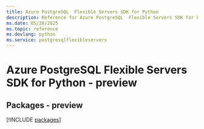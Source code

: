 ```yaml
---
title: Azure PostgreSQL  Flexible Servers SDK for Python
description: Reference for Azure PostgreSQL  Flexible Servers SDK for Python
ms.date: 05/28/2025
ms.topic: reference
ms.devlang: python
ms.service: postgresqlflexibleservers
---
```

# Azure PostgreSQL  Flexible Servers SDK for Python - preview
## Packages - preview
[!INCLUDE [packages](postgresql--flexible-servers-index.md)]